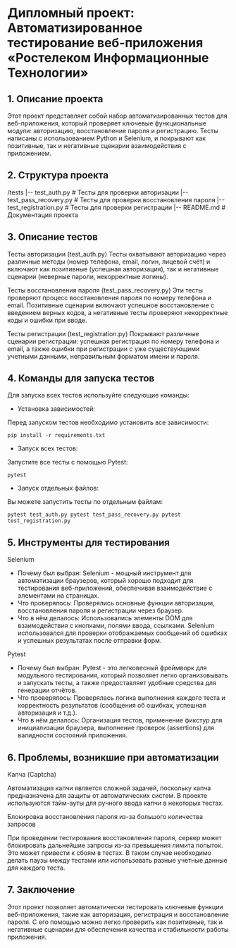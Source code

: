 # Дипломный проект: Автоматизированное тестирование веб-приложения «Ростелеком Информационные Технологии»
## 1. Описание проекта

Этот проект представляет собой набор автоматизированных тестов для веб-приложения, который проверяет ключевые функциональные модули: авторизацию, восстановление пароля и регистрацию. Тесты написаны с использованием Python и Selenium, и покрывают как позитивные, так и негативные сценарии взаимодействия с приложением.
## 2. Структура проекта

/tests
|-- test_auth.py              # Тесты для проверки авторизации
|-- test_pass_recovery.py      # Тесты для проверки восстановления пароля
|-- test_registration.py       # Тесты для проверки регистрации
|-- README.md                  # Документация проекта


## 3. Описание тестов

Тесты авторизации (test_auth.py)
Тесты охватывают авторизацию через различные методы (номер телефона, email, логин, лицевой счёт) и включают как позитивные (успешная авторизация), так и негативные сценарии (неверные пароли, некорректные логины).

Тесты восстановления пароля (test_pass_recovery.py)
Эти тесты проверяют процесс восстановления пароля по номеру телефона и email. Позитивные сценарии включают успешное восстановление с введением верных кодов, а негативные тесты проверяют некорректные коды и ошибки при вводе.

Тесты регистрации (test_registration.py)
Покрывают различные сценарии регистрации: успешная регистрация по номеру телефона и email, а также ошибки при регистрации с уже существующими учетными данными, неправильным форматом имени и пароля.

## 4. Команды для запуска тестов

Для запуска всех тестов используйте следующие команды:

* Установка зависимостей:

Перед запуском тестов необходимо установить все зависимости:

`pip install -r requirements.txt`

* Запуск всех тестов:

Запустите все тесты с помощью Pytest:

`pytest`
* Запуск отдельных файлов:

Вы можете запустить тесты по отдельным файлам:

`pytest test_auth.py
pytest test_pass_recovery.py
pytest test_registration.py`

## 5. Инструменты для тестирования

Selenium

* Почему был выбран: Selenium - мощный инструмент для автоматизации браузеров, который хорошо подходит для тестирования веб-приложений, обеспечивая взаимодействие с элементами на страницах.
* Что проверялось: Проверялись основные функции авторизации, восстановления пароля и регистрации через браузер.
* Что в нём делалось: Использовались элементы DOM для взаимодействия с кнопками, полями ввода, ссылками. Selenium использовался для проверки отображаемых сообщений об ошибках и успешных результатах после отправки форм.

Pytest

* Почему был выбран: Pytest - это легковесный фреймворк для модульного тестирования, который позволяет легко организовывать и запускать тесты, а также предоставляет удобные средства для генерации отчётов.
* Что проверялось: Проверялась логика выполнения каждого теста и корректность результатов (сообщения об ошибках, успешная авторизация и т.д.).
* Что в нём делалось: Организация тестов, применение фикстур для инициализации браузера, выполнение проверок (assertions) для валидности состояний приложения.

## 6. Проблемы, возникшие при автоматизации

Капча (Captcha)

Автоматизация капчи является сложной задачей, поскольку капча предназначена для защиты от автоматических систем. В проекте используются тайм-ауты для ручного ввода капчи в некоторых тестах.

Блокировка восстановления пароля из-за большого количества запросов

При проведении тестирования восстановления пароля, сервер может блокировать дальнейшие запросы из-за превышения лимита попыток. Это может привести к сбоям в тестах. В таком случае необходимо делать паузы между тестами или использовать разные учетные данные для каждого теста.

## 7. Заключение

Этот проект позволяет автоматически тестировать ключевые функции веб-приложения, такие как авторизация, регистрация и восстановление пароля. С его помощью можно легко проверить как позитивные, так и негативные сценарии для обеспечения качества и стабильности работы приложения.
